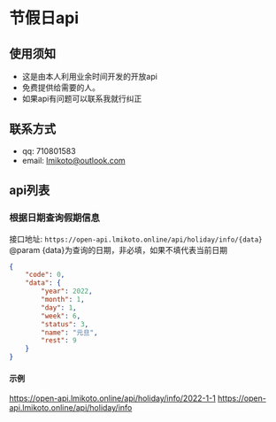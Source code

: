 # 节假日api

## 使用须知
- 这是由本人利用业余时间开发的开放api
- 免费提供给需要的人。
- 如果api有问题可以联系我就行纠正

## 联系方式
- qq: 710801583
- email: lmikoto@outlook.com

## api列表

### 根据日期查询假期信息
接口地址: `https://open-api.lmikoto.online/api/holiday/info/{data}`
@param {data}为查询的日期，非必填，如果不填代表当前日期

```json
{
    "code": 0,
    "data": {
        "year": 2022,
        "month": 1,
        "day": 1,
        "week": 6,
        "status": 3,
        "name": "元旦",
        "rest": 9
    }
}
```
#### 示例
https://open-api.lmikoto.online/api/holiday/info/2022-1-1
https://open-api.lmikoto.online/api/holiday/info